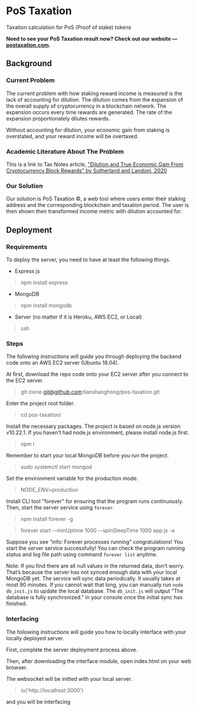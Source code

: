 # PoS Taxation
Taxation calculation for PoS (Proof of stake) tokens

**Need to see your PoS Taxation result now? Check out our website — [postaxation.com](https://postaxation.com).**

## Background

### Current Problem
The current problem with how staking reward income is measured is the lack of accounting for dilution. The dilution comes from the expansion of the overall supply of cryptocurrency in a blockchain network. The expansion occurs every time rewards are generated. The rate of the expansion proportionately dilutes rewards.

Without accounting for dilution, your economic gain from staking is overstated, and your reward income will be overtaxed.

### Academic Literature About The Problem

This is a link to Tax Notes article, ["Dilution and True Economic Gain From Cryptocurrency Block Rewards" by Sutherland and Landoni, 2020](https://www.taxnotes.com/special-reports/cryptocurrency/dilution-and-true-economic-gain-cryptocurrency-block-rewards/2020/08/14/2ctmc)

### Our Solution
Our solution is PoS Taxation ©, a web tool where users enter their staking address and the corresponding blockchain and taxation period. The user is then shown their transformed income metric with dilution accounted for.

## Deployment

### Requirements
To deploy the server, you need to have at least the following things.
- Express js 
> npm install express
- MongoDB
> npm install mongodb
- Server (no matter if it is Heroku, AWS EC2, or Local)
> ssh

### Steps
The following instructions will guide you through deploying the backend code onto an AWS EC2 server (Ubuntu 18.04).

At first, download the repo code onto your EC2 server after you connect to the EC2 server.
> git clone git@github.com:tianshanghong/pos-taxation.git

Enter the project root folder.

> cd pos-taxation/

Install the necessary packages. The project is based on node.js version v10.22.1. If you haven’t had node.js environment, please install node.js first.

> npm i

Remember to start your local MongoDB before you run the project.

> sudo systemctl start mongod

Set the environment variable for the production mode.

> NODE_ENV=production

Install CLI tool "forever" for ensuring that the program runs continuously. Then, start the server service using `forever`.

> npm install forever -g

> forever start --minUptime 1000 --spinSleepTime 1000 app.js -a

Suppose you see “info: Forever processes running” congratulations! You start the server service successfully! You can check the program running status and log file path using command `forever list` anytime.

Note: If you find there are all null values in the returned data, don’t worry. That’s because the server has not synced enough data with your local MongoDB yet. The service will sync data periodically. It usually takes at most 90 minutes. If you cannot wait that long, you can manually run `node db_init.js` to update the local database. The `db_init.js` will output "The database is fully synchronized." in your console once the initial sync has finished.

### Interfacing

The following instructions will guide you how to locally interface with your locally deployed server. 

First, complete the server deployment process above.

Then, after downloading the interface module, open index.html on your web browser. 

The websocket will be initted with your local server. 

>io('http://localhost:3000')

and you will be interfacing
